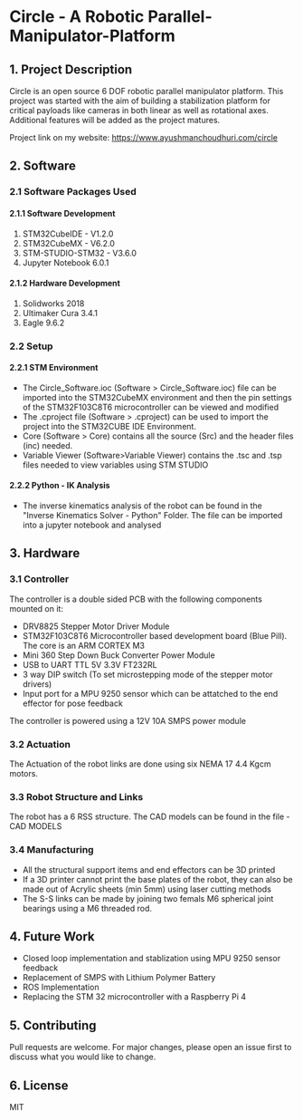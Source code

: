 # Circle - A Robotic Parallel-Manipulator-Platform

## 1.  Project Description

Circle is an open source 6 DOF robotic parallel manipulator platform. This project was started with the aim of building a stabilization platform for critical payloads like cameras in both linear as well as rotational axes. Additional features will be added as the project matures.   

Project link on my website: https://www.ayushmanchoudhuri.com/circle

## 2. Software

### 2.1 Software Packages Used

#### 2.1.1 Software Development
1. STM32CubeIDE - V1.2.0
2. STM32CubeMX - V6.2.0
3. STM-STUDIO-STM32 - V3.6.0
4. Jupyter Notebook 6.0.1

#### 2.1.2 Hardware Development
1. Solidworks 2018
2. Ultimaker Cura 3.4.1
3. Eagle 9.6.2

### 2.2 Setup

#### 2.2.1 STM Environment

- The Circle_Software.ioc (Software > Circle_Software.ioc) file can be imported into the STM32CubeMX environment and then the pin settings of the STM32F103C8T6 microcontroller can be viewed and modified 
- The .cproject file (Software > .cproject) can be used to import the project into the STM32CUBE IDE Environment.
- Core (Software > Core) contains all the source (Src) and the header files (inc) needed. 
- Variable Viewer (Software>Variable Viewer) contains the .tsc and .tsp files needed to view variables using STM STUDIO

#### 2.2.2 Python - IK Analysis

- The inverse kinematics analysis of the robot can be found in the  "Inverse Kinematics Solver - Python" Folder. The file can be imported into a jupyter notebook and analysed

## 3. Hardware

### 3.1 Controller

The controller is a double sided PCB with the following components mounted on it:
  - DRV8825 Stepper Motor Driver Module
  - STM32F103C8T6 Microcontroller based development board (Blue Pill). The core is an ARM CORTEX M3
  - Mini 360 Step Down Buck Converter Power Module
  - USB to UART TTL 5V 3.3V FT232RL 
  - 3 way DIP switch (To set microstepping mode of the stepper motor drivers)
  - Input port for a MPU 9250 sensor which can be attatched to the end effector for pose feedback
 
 The controller is powered using a 12V 10A SMPS power module

### 3.2 Actuation

The Actuation of the robot links are done using six NEMA 17 4.4 Kgcm motors.

### 3.3 Robot Structure and Links

The robot has a 6 RSS structure. The CAD models can be found in the file - CAD MODELS

### 3.4 Manufacturing

- All the structural support items and end effectors can be 3D printed
- If a 3D printer cannot print the base plates of the robot, they can also be made out of Acrylic sheets (min 5mm) using laser cutting methods
- The S-S links can be made by joining two femals M6 spherical joint bearings using a M6 threaded rod. 

## 4. Future Work
- Closed loop implementation and stablization using MPU 9250 sensor feedback
- Replacement of SMPS with Lithium Polymer Battery
- ROS Implementation 
- Replacing the STM 32 microcontroller with a Raspberry Pi 4

## 5. Contributing

Pull requests are welcome. For major changes, please open an issue first to discuss what you would like to change.

## 6. License

MIT
